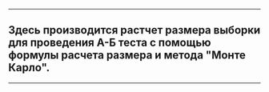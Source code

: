 ***
## Здесь производится растчет размера выборки для проведения А-Б теста с помощью формулы расчета размера и метода "Монте Карло".
***
